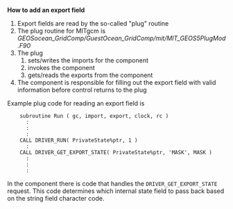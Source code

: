 **How to add an export field**

1. Export fields are read by the so-called "plug" routine
2. The plug routine for MITgcm is _GEOSocean_GridComp/GuestOcean_GridComp/mit/MIT_GEOS5PlugMod.F90_
3. The plug 
     1. sets/writes the imports for the component
     2. invokes the component
     3. gets/reads the exports from the component
1. The component is responsible for filling out the export field with valid information before
   control returns to the plug

Example plug code for reading an export field is
```
    subroutine Run ( gc, import, export, clock, rc )
      :
      :
      :
    CALL DRIVER_RUN( PrivateState%ptr, 1 )
      :
    CALL DRIVER_GET_EXPORT_STATE( PrivateState%ptr, 'MASK', MASK )
      :
      :
      :
```

In the component there is code that handles the ``DRIVER_GET_EXPORT_STATE`` request. This code determines which internal state field to pass back based on the string field character code.

